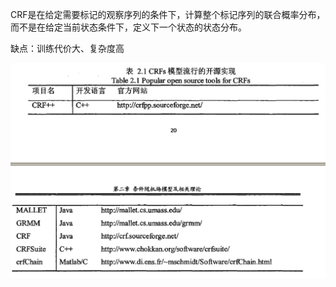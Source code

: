 
CRF是在给定需要标记的观察序列的条件下，计算整个标记序列的联合概率分布，而不是在给定当前状态条件下，定义下一个状态的状态分布。

缺点：训练代价大、复杂度高


![crf 开源工具](../imgs/20161230220234.png)